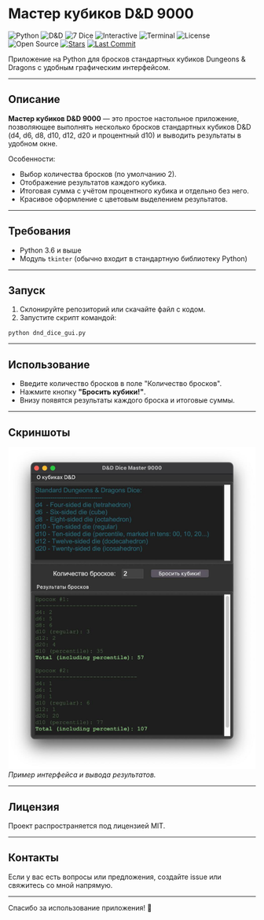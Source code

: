 # Мастер кубиков D&D 9000

![Python](https://img.shields.io/badge/Python-3776AB?style=flat&logo=python&logoColor=white)
![D&D](https://img.shields.io/badge/Game-D&D-EF1E1E?style=flat&logo=dungeons-and-dragons&logoColor=white)
![7 Dice](https://img.shields.io/badge/7%20Dice-✓-orange)
![Interactive](https://img.shields.io/badge/Interactive-✓-brightgreen)
![Terminal](https://img.shields.io/badge/Terminal-✓-black)
![License](https://img.shields.io/badge/License-MIT-blue)
![Open Source](https://img.shields.io/badge/Open%20Source-✓-green)
[![Stars](https://img.shields.io/github/stars/VioletSoul/DnD-dice.svg?style=social)](https://github.com/VioletSoul/DnD-dice)
[![Last Commit](https://img.shields.io/github/last-commit/VioletSoul/DnD-dice.svg)](https://github.com/VioletSoul/DnD-dice/commits/main)

Приложение на Python для бросков стандартных кубиков Dungeons & Dragons с удобным графическим интерфейсом.

---

## Описание

**Мастер кубиков D&D 9000** — это простое настольное приложение, позволяющее выполнять несколько бросков стандартных кубиков D&D (d4, d6, d8, d10, d12, d20 и процентный d10) и выводить результаты в удобном окне.

Особенности:
- Выбор количества бросков (по умолчанию 2).
- Отображение результатов каждого кубика.
- Итоговая сумма с учётом процентного кубика и отдельно без него.
- Красивое оформление с цветовым выделением результатов.

---

## Требования

- Python 3.6 и выше
- Модуль `tkinter` (обычно входит в стандартную библиотеку Python)

---

## Запуск

1. Склонируйте репозиторий или скачайте файл с кодом.
2. Запустите скрипт командой:
```
python dnd_dice_gui.py
```

---

## Использование

- Введите количество бросков в поле "Количество бросков".
- Нажмите кнопку **"Бросить кубики!"**.
- Внизу появятся результаты каждого броска и итоговые суммы.

---

## Скриншоты

![Окно приложения](screenshot.png)  
*Пример интерфейса и вывода результатов.*

---

## Лицензия

Проект распространяется под лицензией MIT.

---

## Контакты

Если у вас есть вопросы или предложения, создайте issue или свяжитесь со мной напрямую.

---

Спасибо за использование приложения! 🎲

